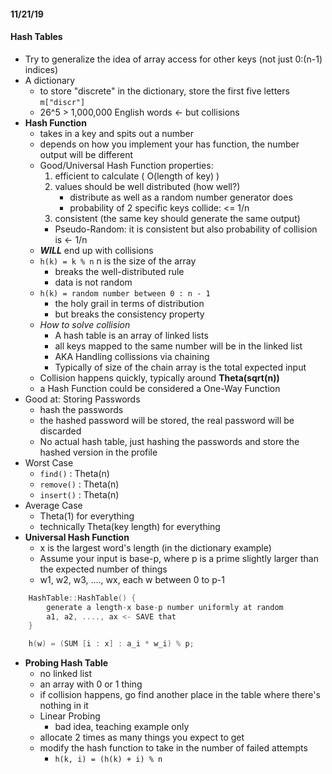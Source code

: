 #### 11/21/19

#### Hash Tables
- Try to generalize the idea of array access for other keys (not just 0:(n-1) indices)
- A dictionary
	- to store "discrete" in the dictionary, store the first five letters `m["discr"]`
	- 26^5 > 1,000,000 English words <- but collisions
- **Hash Function**
	- takes in a key and spits out a number
	- depends on how you implement your has function, the number output will be different
	- Good/Universal Hash Function properties:
		1. efficient to calculate ( O(length of key) )
		2. values should be well distributed (how well?)
			- distribute as well as a random number generator does
			- probability of 2 specific keys collide: <= 1/n 
		3. consistent (the same key should generate the same output)
		- Pseudo-Random: it is consistent but also probability of collision is <- 1/n
	- _**WILL**_ end up with collisions
	- `h(k) = k % n` n is the size of the array
		- breaks the well-distributed rule
		- data is not random
	- `h(k) = random number between 0 : n - 1`
		- the holy grail in terms of distribution
		- but breaks the consistency property
	- _How to solve collision_
		- A hash table is an array of linked lists
		- all keys mapped to the same number will be in the linked list
		- AKA Handling collissions via chaining
		- Typically of size of the chain array is the total expected input
	- Collision happens quickly, typically around **Theta(sqrt(n))**
	- a Hash Function could be considered a One-Way Function
- Good at: Storing Passwords
	- hash the passwords
	- the hashed password will be stored, the real password will be discarded
	- No actual hash table, just hashing the passwords and store the hashed version in the profile
- Worst Case
	- `find()` : Theta(n)
	- `remove()` : Theta(n)
	- `insert()` : Theta(n)
- Average Case
	- Theta(1) for everything
	- technically Theta(key length) for everything
- **Universal Hash Function**
	- x is the largest word's length (in the dictionary example)
	- Assume your input is base-p, where p is a prime slightly larger than the expected number of things
	- w1, w2, w3, ...., wx, each w between 0 to p-1
```c++
	HashTable::HashTable() {
		generate a length-x base-p number uniformly at random
		a1, a2, ...., ax <- SAVE that
	}

	h(w) = (SUM [i : x] : a_i * w_i) % p;
```
- **Probing Hash Table**
	- no linked list
	- an array with 0 or 1 thing
	- if collision happens, go find another place in the table where there's nothing in it
	- Linear Probing
		- bad idea, teaching example only
	- allocate 2 times as many things you expect to get
	- modify the hash function to take in the number of failed attempts
		- `h(k, i) = (h(k) + i) % n`




